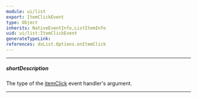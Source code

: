 ```yaml
---
module: ui/list
export: ItemClickEvent
type: Object
inherits: NativeEventInfo,ListItemInfo
uid: ui/list:ItemClickEvent
generateTypeLink: 
references: dxList.Options.onItemClick
---
```

---
##### shortDescription
The type of the [itemClick]({basewidgetpath}/Events/#itemClick) event handler's argument.

---
<!-- Description goes here -->